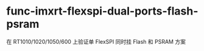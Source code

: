 # func-imxrt-flexspi-dual-ports-flash-psram
在 RT1010/1020/1050/600 上验证单 FlexSPI 同时挂 Flash 和 PSRAM 方案
